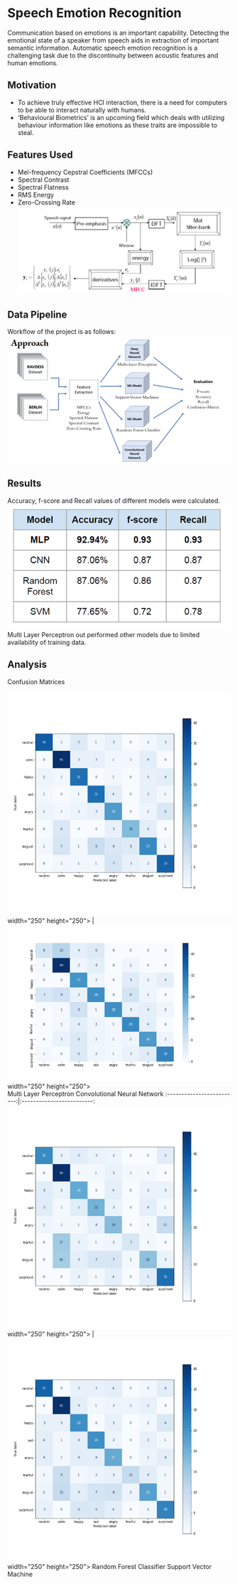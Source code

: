 # Speech Emotion Recognition
Communication based on emotions is an important capability. Detecting the emotional state of a speaker from speech aids in extraction of important semantic information. Automatic speech emotion recognition is a challenging task due to the
discontinuity between acoustic features and human emotions.

## Motivation
- To achieve truly effective HCI interaction, there is a need for computers to be able to interact naturally with humans.
- ‘Behavioural Biometrics’ is an upcoming field which deals with utilizing behaviour information like emotions as these traits are impossible to steal.

## Features Used
- Mel-frequency Cepstral Coefficients (MFCCs)
- Spectral Contrast
- Spectral Flatness
- RMS Energy
- Zero-Crossing Rate
![Alt Text](Images/mfcc.PNG)

## Data Pipeline
Workflow of the project is as follows:
![Alt Text](Images/pipeline.PNG)

## Results
Accuracy, f-score and Recall values of different models were calculated. 
![Alt Text](Images/results.PNG)
Multi Layer Perceptron out performed other models due to limited availability of training data.

## Analysis
Confusion Matrices

<img src="Images/MLP-RAVDESS.png"> width="250" height="250">   |   <img src="Images/CNN-RAVDESS.png"> width="250" height="250">          
                    Multi Layer Perceptron                                          Convolutional Neural Network
:-------------------------:|:-------------------------:
 <img src="Images/RFC-RAVDESS.png"> width="250" height="250">  |   <img src="Images/SVM-RAVDESS.png"> width="250" height="250"> 
                    Random Forest Classifier                                        Support Vector Machine

